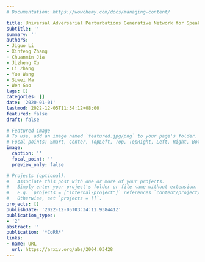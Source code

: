 ```yaml
---
# Documentation: https://wowchemy.com/docs/managing-content/

title: Universal Adversarial Perturbations Generative Network for Speaker Recognition
subtitle: ''
summary: ''
authors:
- Jiguo Li
- Xinfeng Zhang
- Chuanmin Jia
- Jizheng Xu
- Li Zhang
- Yue Wang
- Siwei Ma
- Wen Gao
tags: []
categories: []
date: '2020-01-01'
lastmod: 2022-12-05T11:34:12+08:00
featured: false
draft: false

# Featured image
# To use, add an image named `featured.jpg/png` to your page's folder.
# Focal points: Smart, Center, TopLeft, Top, TopRight, Left, Right, BottomLeft, Bottom, BottomRight.
image:
  caption: ''
  focal_point: ''
  preview_only: false

# Projects (optional).
#   Associate this post with one or more of your projects.
#   Simply enter your project's folder or file name without extension.
#   E.g. `projects = ["internal-project"]` references `content/project/deep-learning/index.md`.
#   Otherwise, set `projects = []`.
projects: []
publishDate: '2022-12-05T03:34:11.938441Z'
publication_types:
- '2'
abstract: ''
publication: '*CoRR*'
links:
- name: URL
  url: https://arxiv.org/abs/2004.03428
---
```


